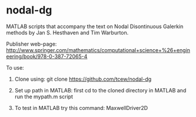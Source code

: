 nodal-dg
========

MATLAB scripts that accompany the text on Nodal Disontinuous Galerkin methods by Jan S. Hesthaven and Tim Warburton.

Publisher web-page: http://www.springer.com/mathematics/computational+science+%26+engineering/book/978-0-387-72065-4

To use:

1. Clone using: git clone https://github.com/tcew/nodal-dg

2. Set up path in MATLAB: first cd to the cloned directory in MATLAB and run the mypath.m script

3. To test in MATLAB try this command: MaxwellDriver2D
